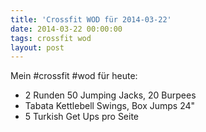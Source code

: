 ```yaml
---
title: 'Crossfit WOD für 2014-03-22'
date: 2014-03-22 00:00:00 
tags: crossfit wod
layout: post
---
```

Mein #crossfit #wod für heute:

* 2 Runden 50 Jumping Jacks, 20 Burpees
* Tabata Kettlebell Swings, Box Jumps 24"
* 5 Turkish Get Ups pro Seite
